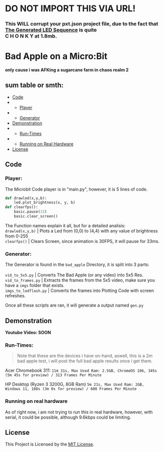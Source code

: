 # DO NOT IMPORT THIS VIA URL!
### This **WILL** corrupt your pxt.json project file, due to the fact that [The Generated LED Sequence](https://github.com/BeyYT/bad_apple_microbit/blob/master/bad_apple/genned_python.py) is quite<br>C H O N K Y at 1.8mb.
# Bad Apple on a Micro:Bit
**only cause i was AFKing a sugarcane farm in chaos realm 2**

## sum table or smth:
- [Code](https://github.com/BeyYT/bad_apple_microbit#code)
- - [Player](https://github.com/BeyYT/bad_apple_microbit#player)
- - [Generator](https://github.com/BeyYT/bad_apple_microbit#generator)
- [Demonstration](https://github.com/BeyYT/bad_apple_microbit#demonstration)
- - [Run-Times](https://github.com/BeyYT/bad_apple_microbit#run-times)
- - [Running on Real Hardware](https://github.com/BeyYT/bad_apple_microbit#running-on-real-hardware)
- [License](https://github.com/BeyYT/bad_apple_microbit#license)

## Code

### Player:
The Microbit Code player is in "main.py", however, it is 5 lines of code.
```python
def drawled(x,y,b):
    led.plot_brightness(x, y, b)
def clearfps():
    basic.pause(33)
    basic.clear_screen()
```
The Function names explain it all, but for a detailed analisis:
<br>`drawled(x,y,b)` | Plots a Led from (0,0) to (4,4) with any value of brightness from 0-255
<br>`clearfps()` | Clears Screen, since animation is 30FPS, it will pause for 33ms.

### Generator:
The Generator is found in the `bad_apple` Directory, it is split into 3 parts:
<br><br>`vid_to_5x5.py` | Converts The Bad Apple (or any video) into 5x5 Res.
<br>`vid_to_frames.py` | Extracts the frames from the 5x5 video, make sure you have a `imgs` folder that exists.
<br>`imgs_to_ledflash.py` | Converts the frames into Plotting Code with screen refreshes.

Once all these scripts are ran, it will generate a output named `gen.py`

## Demonstration

**Youtube Video: SOON**

### Run-Times:
> Note that these are the devices i have on-hand, aswell, this is a 2m bad apple test, i will post the full bad apple results once i get them.

Acer Chromebook 311: `11m 31s, Max Used Ram: 2.5GB, ChromeOS 106, 345s (5m 45s for preview) / 313 Frames Per Minute`

HP Desktop (Ryzen 3 3200G, 8GB Ram) `5m 21s, Max Used Ram: 2GB, Windows 11, 180s (3m 0s for preview) / 600 Frames Per Minute`

### Running on real hardware

As of right now, i am not trying to run this in real hardware, however, with serial, it could be possible, although 9.6kbps could be limiting.

## License
This Project is Licensed by the [MIT License](https://github.com/BeyYT/bad_apple_microbit/blob/master/LICENSE).
